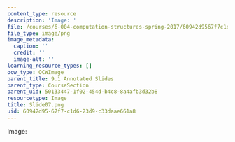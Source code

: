 ```yaml
---
content_type: resource
description: 'Image: '
file: /courses/6-004-computation-structures-spring-2017/60942d9567f7c1d623d9c33daae661a8_Slide07.png
file_type: image/png
image_metadata:
  caption: ''
  credit: ''
  image-alt: ''
learning_resource_types: []
ocw_type: OCWImage
parent_title: 9.1 Annotated Slides
parent_type: CourseSection
parent_uid: 50133447-1f02-454d-b4c8-8a4afb3d32b8
resourcetype: Image
title: Slide07.png
uid: 60942d95-67f7-c1d6-23d9-c33daae661a8
---
```

Image: 

